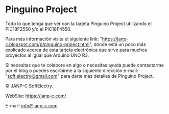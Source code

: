 # Pinguino Project
Todo lo que tenga que ver con la tarjeta Pinguino Project utilizando el PIC18F2550 y/o el PIC18F4550.

Para más información visita el siguiente link: "https://janp-c.blogspot.com/p/pinguino-project.html", 
dónde está un poco más explicado acerca de esta tarjeta electrónica que sirve para muchos proyectos 
al igual que Arduino UNO R3.
	
Sí necesitas que te colabore en algo o necesitas ayuda puede contactarme por el blog o puedes escribirme 
a la siguiente dirección e-mail: "soft.electry@gmail.com" para darte más detalles de Pinguino Project.


© JANP-C SoftElectry.

WebSite: https://janp-c.com/

E-mail: info@janp-c.com
